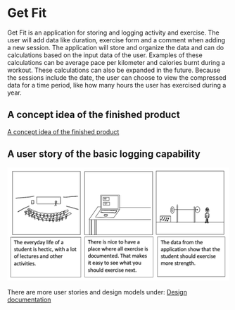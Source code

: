 # Get Fit

Get Fit is an application for storing and logging activity and exercise. The user will add data like duration, exercise form and a comment when adding a new session. The application will store and organize the data and can do calculations based on the input data of the user. Examples of these calculations can be average pace per kilometer and calories burnt during a workout. These calculations can also be expanded in the future. Because the sessions include the date, the user can choose to view the compressed data for a time period, like how many hours the user has exercised during a year. 

## A concept idea of the finished product
[A concept idea of the finished product](/DesignDocumentation/Figma_ui_model_concept.pdf)

## A user story of the basic logging capability
![A user story for the basic functionality](/DesignDocumentation/Scenario-us1.png)

There are more user stories and design models under:
[Design documentation](/DesignDocumentation)
